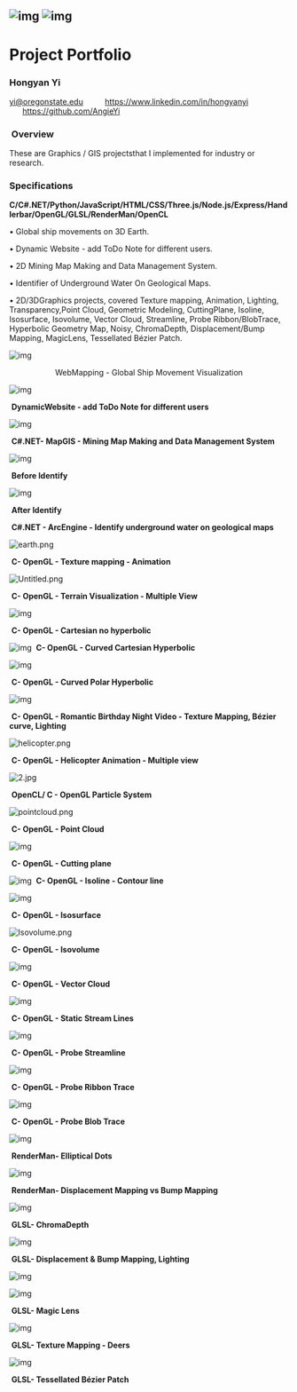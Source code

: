 ## ![img](/img/clip_image002.gif) ![img](/img/clip_image004.jpg)

# Project Portfolio 

### **Hongyan Yi**

yi@oregonstate.edu           https://www.linkedin.com/in/hongyanyi        https://github.com/AngieYi 

###  Overview

These are Graphics / GIS projectsthat I implemented for industry or research.

### Specifications

**C/C#.NET/Python/JavaScript/HTML/CSS/Three.js/Node.js/Express/Handlerbar/OpenGL/GLSL/RenderMan/OpenCL**

• Global ship movements on 3D Earth.

• Dynamic Website - add ToDo Note for different users.

• 2D Mining Map Making and Data Management System.

• Identifier of Underground Water On Geological Maps.

• 2D/3DGraphics projects, covered Texture mapping, Animation, Lighting, Transparency,Point Cloud, Geometric Modeling, CuttingPlane, Isoline, Isosurface, Isovolume, Vector Cloud, Streamline, Probe Ribbon/BlobTrace, Hyperbolic Geometry Map, Noisy, ChromaDepth, Displacement/Bump Mapping, MagicLens, Tessellated Bézier Patch.





![img](/img/clip_image006.jpg)
<p style="text-align: center;"> WebMapping - Global Ship Movement Visualization </p>
                                          
                                          
                                          
                                         
                                         
![img](/img/clip_image008.jpg)

​						                               **DynamicWebsite - add ToDo Note for different users**





![img](/img/clip_image010.jpg)

​                                          **C#.NET- MapGIS - Mining Map Making and Data Management System**





![img](/img/clip_image012.jpg)

​                                          **Before Identify**

![img](/img/clip_image014.jpg)

​                                          **After Identify**

​                                          **C#.NET - ArcEngine - Identify underground water on geological maps**





![earth.png](/img/clip_image016.gif)

​                                          **C- OpenGL - Texture mapping - Animation**





![Untitled.png](/img/clip_image018.jpg)

​                                          **C- OpenGL - Terrain Visualization - Multiple View**





![img](/img/clip_image020.jpg)

​                                          **C- OpenGL - Cartesian no hyperbolic**





![img](/img/clip_image022.jpg)
​                                          **C- OpenGL - Curved Cartesian Hyperbolic**





![img](/img/clip_image024.jpg)

​                                          **C- OpenGL - Curved Polar Hyperbolic**





![img](/img/clip_image026.jpg)

​			**C- OpenGL - Romantic Birthday Night Video - Texture Mapping, Bézier curve, Lighting**





![helicopter.png](/img/clip_image028.jpg)

​						**C- OpenGL - Helicopter Animation - Multiple view**





![2.jpg](/img/clip_image030.jpg)

​						**OpenCL/ C - OpenGL Particle System**





![pointcloud.png](/img/clip_image032.jpg)

​							**C- OpenGL - Point Cloud**





![img](/img/clip_image034.jpg)

​							**C- OpenGL - Cutting plane**





![img](/img/clip_image036.jpg)
​							**C- OpenGL - Isoline - Contour line**





![img](/img/clip_image038.jpg)

​							**C- OpenGL - Isosurface**





![Isovolume.png](/img/clip_image040.jpg)

​							**C- OpenGL - Isovolume**





![img](/img/clip_image042.jpg)

​							**C- OpenGL - Vector Cloud**





![img](/img/clip_image044.jpg)

​							**C- OpenGL - Static Stream Lines**





![img](/img/clip_image046.jpg)

​							**C- OpenGL - Probe Streamline**





![img](/img/clip_image048.jpg)

​							**C- OpenGL - Probe Ribbon Trace**





![img](/img/clip_image050.jpg)

​							**C- OpenGL - Probe Blob Trace**





![img](/img/clip_image052.jpg)

​							**RenderMan- Elliptical Dots**





![img](/img/clip_image054.jpg)

​							**RenderMan- Displacement Mapping vs Bump Mapping**





![img](/img/clip_image056.jpg)

​                                                                      **GLSL- ChromaDepth**




![img](/img/clip_image058.jpg)

​							**GLSL- Displacement & Bump Mapping, Lighting**




![img](/img/clip_image060.jpg)


![img](/img/clip_image062.jpg)

​                                                                       		**GLSL- Magic Lens**





![img](/img/clip_image064.jpg)

​                                                	 		 **GLSL- Texture Mapping - Deers**





![img](/img/clip_image066.jpg)

​                                                                    	**GLSL- Tessellated Bézier Patch**
